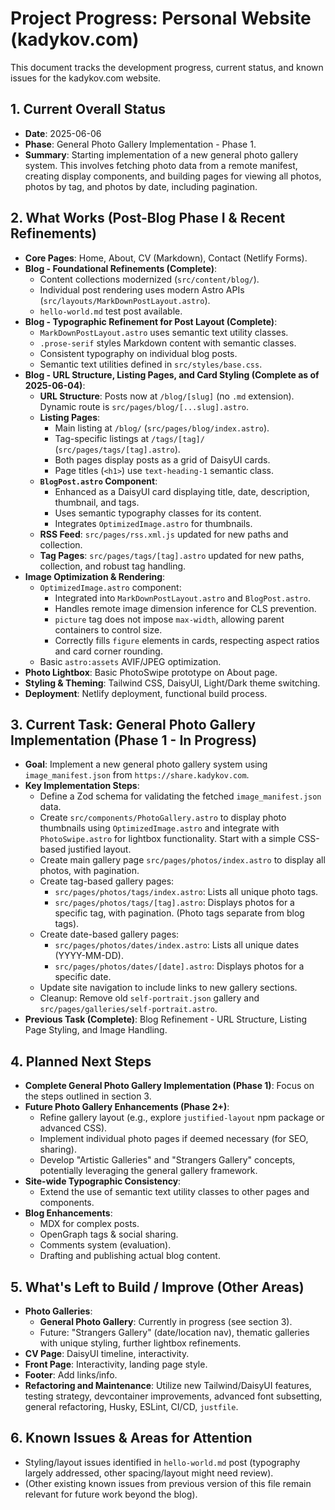 # Project Progress: Personal Website (kadykov.com)

This document tracks the development progress, current status, and known issues for the kadykov.com website.

## 1. Current Overall Status
-   **Date**: 2025-06-06
-   **Phase**: General Photo Gallery Implementation - Phase 1.
-   **Summary**: Starting implementation of a new general photo gallery system. This involves fetching photo data from a remote manifest, creating display components, and building pages for viewing all photos, photos by tag, and photos by date, including pagination.

## 2. What Works (Post-Blog Phase I & Recent Refinements)
-   **Core Pages**: Home, About, CV (Markdown), Contact (Netlify Forms).
-   **Blog - Foundational Refinements (Complete)**:
    *   Content collections modernized (`src/content/blog/`).
    *   Individual post rendering uses modern Astro APIs (`src/layouts/MarkDownPostLayout.astro`).
    *   `hello-world.md` test post available.
-   **Blog - Typographic Refinement for Post Layout (Complete)**:
    *   `MarkDownPostLayout.astro` uses semantic text utility classes.
    *   `.prose-serif` styles Markdown content with semantic classes.
    *   Consistent typography on individual blog posts.
    *   Semantic text utilities defined in `src/styles/base.css`.
-   **Blog - URL Structure, Listing Pages, and Card Styling (Complete as of 2025-06-04)**:
    *   **URL Structure**: Posts now at `/blog/[slug]` (no `.md` extension). Dynamic route is `src/pages/blog/[...slug].astro`.
    *   **Listing Pages**:
        *   Main listing at `/blog/` (`src/pages/blog/index.astro`).
        *   Tag-specific listings at `/tags/[tag]/` (`src/pages/tags/[tag].astro`).
        *   Both pages display posts as a grid of DaisyUI cards.
        *   Page titles (`<h1>`) use `text-heading-1` semantic class.
    *   **`BlogPost.astro` Component**:
        *   Enhanced as a DaisyUI card displaying title, date, description, thumbnail, and tags.
        *   Uses semantic typography classes for its content.
        *   Integrates `OptimizedImage.astro` for thumbnails.
    *   **RSS Feed**: `src/pages/rss.xml.js` updated for new paths and collection.
    *   **Tag Pages**: `src/pages/tags/[tag].astro` updated for new paths, collection, and robust tag handling.
-   **Image Optimization & Rendering**:
    *   `OptimizedImage.astro` component:
        *   Integrated into `MarkDownPostLayout.astro` and `BlogPost.astro`.
        *   Handles remote image dimension inference for CLS prevention.
        *   `picture` tag does not impose `max-width`, allowing parent containers to control size.
        *   Correctly fills `figure` elements in cards, respecting aspect ratios and card corner rounding.
    *   Basic `astro:assets` AVIF/JPEG optimization.
-   **Photo Lightbox**: Basic PhotoSwipe prototype on About page.
-   **Styling & Theming**: Tailwind CSS, DaisyUI, Light/Dark theme switching.
-   **Deployment**: Netlify deployment, functional build process.

## 3. Current Task: General Photo Gallery Implementation (Phase 1 - In Progress)
-   **Goal**: Implement a new general photo gallery system using `image_manifest.json` from `https://share.kadykov.com`.
-   **Key Implementation Steps**:
    *   Define a Zod schema for validating the fetched `image_manifest.json` data.
    *   Create `src/components/PhotoGallery.astro` to display photo thumbnails using `OptimizedImage.astro` and integrate with `PhotoSwipe.astro` for lightbox functionality. Start with a simple CSS-based justified layout.
    *   Create main gallery page `src/pages/photos/index.astro` to display all photos, with pagination.
    *   Create tag-based gallery pages:
        *   `src/pages/photos/tags/index.astro`: Lists all unique photo tags.
        *   `src/pages/photos/tags/[tag].astro`: Displays photos for a specific tag, with pagination. (Photo tags separate from blog tags).
    *   Create date-based gallery pages:
        *   `src/pages/photos/dates/index.astro`: Lists all unique dates (YYYY-MM-DD).
        *   `src/pages/photos/dates/[date].astro`: Displays photos for a specific date.
    *   Update site navigation to include links to new gallery sections.
    *   Cleanup: Remove old `self-portrait.json` gallery and `src/pages/galleries/self-portrait.astro`.
-   **Previous Task (Complete)**: Blog Refinement - URL Structure, Listing Page Styling, and Image Handling.

## 4. Planned Next Steps
-   **Complete General Photo Gallery Implementation (Phase 1)**: Focus on the steps outlined in section 3.
-   **Future Photo Gallery Enhancements (Phase 2+)**:
    *   Refine gallery layout (e.g., explore `justified-layout` npm package or advanced CSS).
    *   Implement individual photo pages if deemed necessary (for SEO, sharing).
    *   Develop "Artistic Galleries" and "Strangers Gallery" concepts, potentially leveraging the general gallery framework.
-   **Site-wide Typographic Consistency**:
    *   Extend the use of semantic text utility classes to other pages and components.
-   **Blog Enhancements**:
    *   MDX for complex posts.
    *   OpenGraph tags & social sharing.
    *   Comments system (evaluation).
    *   Drafting and publishing actual blog content.

## 5. What's Left to Build / Improve (Other Areas)
-   **Photo Galleries**:
    *   **General Photo Gallery**: Currently in progress (see section 3).
    *   Future: "Strangers Gallery" (date/location nav), thematic galleries with unique styling, further lightbox refinements.
-   **CV Page**: DaisyUI timeline, interactivity.
-   **Front Page**: Interactivity, landing page style.
-   **Footer**: Add links/info.
-   **Refactoring and Maintenance**: Utilize new Tailwind/DaisyUI features, testing strategy, devcontainer improvements, advanced font subsetting, general refactoring, Husky, ESLint, CI/CD, `justfile`.

## 6. Known Issues & Areas for Attention
-   Styling/layout issues identified in `hello-world.md` post (typography largely addressed, other spacing/layout might need review).
-   (Other existing known issues from previous version of this file remain relevant for future work beyond the blog).

